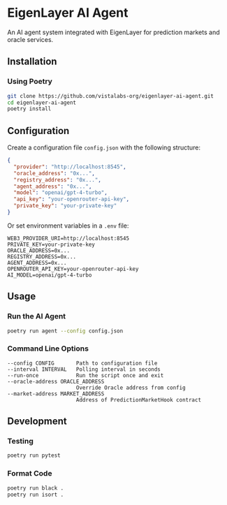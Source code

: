 # EigenLayer AI Agent

An AI agent system integrated with EigenLayer for prediction markets and oracle services.

## Installation

### Using Poetry

```bash
git clone https://github.com/vistalabs-org/eigenlayer-ai-agent.git
cd eigenlayer-ai-agent
poetry install
```

## Configuration

Create a configuration file `config.json` with the following structure:

```json
{
  "provider": "http://localhost:8545",
  "oracle_address": "0x...",
  "registry_address": "0x...",
  "agent_address": "0x...",
  "model": "openai/gpt-4-turbo",
  "api_key": "your-openrouter-api-key",
  "private_key": "your-private-key"
}
```

Or set environment variables in a `.env` file:

```
WEB3_PROVIDER_URI=http://localhost:8545
PRIVATE_KEY=your-private-key
ORACLE_ADDRESS=0x...
REGISTRY_ADDRESS=0x...
AGENT_ADDRESS=0x...
OPENROUTER_API_KEY=your-openrouter-api-key
AI_MODEL=openai/gpt-4-turbo
```

## Usage

### Run the AI Agent

```bash
poetry run agent --config config.json
```

### Command Line Options

```
--config CONFIG       Path to configuration file
--interval INTERVAL   Polling interval in seconds
--run-once            Run the script once and exit
--oracle-address ORACLE_ADDRESS
                      Override Oracle address from config
--market-address MARKET_ADDRESS
                      Address of PredictionMarketHook contract
```

## Development

### Testing

```bash
poetry run pytest
```

### Format Code

```bash
poetry run black .
poetry run isort .
```
